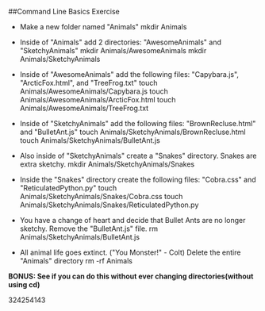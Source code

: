 ##Command Line Basics Exercise

* Make a new folder named "Animals"
    mkdir Animals

* Inside of "Animals" add 2 directories: "AwesomeAnimals" and "SketchyAnimals"
    mkdir Animals/AwesomeAnimals
    mkdir Animals/SketchyAnimals

* Inside of "AwesomeAnimals" add the following files: "Capybara.js", "ArcticFox.html", and "TreeFrog.txt"
    touch Animals/AwesomeAnimals/Capybara.js
    touch Animals/AwesomeAnimals/ArcticFox.html
    touch Animals/AwesomeAnimals/TreeFrog.txt

* Inside of "SketchyAnimals" add the following files: "BrownRecluse.html" and "BulletAnt.js"
    touch Animals/SketchyAnimals/BrownRecluse.html
    touch Animals/SketchyAnimals/BulletAnt.js

* Also inside of "SketchyAnimals" create a "Snakes" directory.  Snakes are extra sketchy.
    mkdir Animals/SketchyAnimals/Snakes

* Inside the "Snakes" directory create the following files: "Cobra.css" and "ReticulatedPython.py"
    touch Animals/SketchyAnimals/Snakes/Cobra.css
    touch Animals/SketchyAnimals/Snakes/ReticulatedPython.py

* You have a change of heart and decide that Bullet Ants are no longer sketchy. Remove the "BulletAnt.js" file.
    rm Animals/SketchyAnimals/BulletAnt.js

* All animal life goes extinct. ("You Monster!" - Colt) Delete the entire "Animals" directory
    rm -rf Animals

**BONUS: See if you can do this without ever changing directories(without using cd)**

324254143